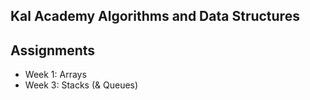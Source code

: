 ## Kal Academy Algorithms and Data Structures

## Assignments
* Week 1: Arrays
* Week 3: Stacks (& Queues)

